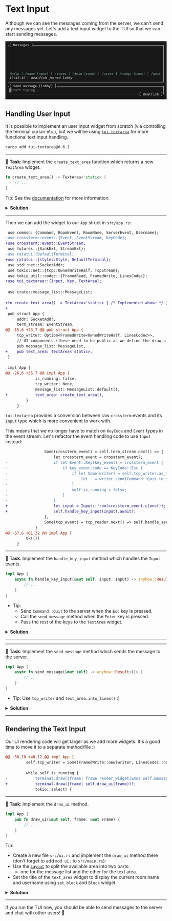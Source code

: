 # Text Input

Although we can see the messages coming from the server, we can't send any messages yet. Let's add a text input widget to the TUI so that we can start sending messages.

![text input](images/text_input.gif)

## Handling User Input

It is possible to implement an user input widget from scratch (via controlling the terminal cursor etc.), but we will be using [`tui-textarea`](https://github.com/rhysd/tui-textarea) for more functional text input handling.

```sh
cargo add tui-textarea@0.6.1
```

---

🎯 **Task**: Implement the `create_text_area` function which returns a new `TextArea` widget.

```rust
fn create_text_area() -> TextArea<'static> {
    // ...
}
```

Tip: See the [documentation](https://docs.rs/tui-textarea/latest/tui_textarea/struct.TextArea.html) for more information.

<details>
<summary><b>Solution</b></summary>

```rust
fn create_text_area() -> TextArea<'static> {
    let mut text_area = TextArea::default();
    text_area.set_cursor_line_style(Style::default());
    text_area.set_placeholder_text("Start typing...");
    text_area
}
```

</details>

---

Then we can add the widget to our `App` struct in `src/app.rs`:

```diff
 use common::{Command, RoomEvent, RoomName, ServerEvent, Username};
-use crossterm::event::{Event, EventStream, KeyCode};
+use crossterm::event::EventStream;
 use futures::{SinkExt, StreamExt};
-use ratatui::DefaultTerminal;
+use ratatui::{style::Style, DefaultTerminal};
 use std::net::SocketAddr;
 use tokio::net::{tcp::OwnedWriteHalf, TcpStream};
 use tokio_util::codec::{FramedRead, FramedWrite, LinesCodec};
+use tui_textarea::{Input, Key, TextArea};

 use crate::message_list::MessageList;

+fn create_text_area() -> TextArea<'static> { /* Implemented above */ }
+
 pub struct App {
     addr: SocketAddr,
     term_stream: EventStream,
@@ -15,6 +23,7 @@ pub struct App {
     tcp_writer: Option<FramedWrite<OwnedWriteHalf, LinesCodec>>,
     // UI components (these need to be public as we define the draw_ui method not in a child module)
     pub message_list: MessageList,
+    pub text_area: TextArea<'static>,
 }

 impl App {
@@ -26,6 +35,7 @@ impl App {
             is_running: false,
             tcp_writer: None,
             message_list: MessageList::default(),
+            text_area: create_text_area(),
         }
     }

```

`tui-textarea` provides a conversion between raw `crossterm` events and its [`Input`](https://docs.rs/tui-textarea/latest/tui_textarea/struct.Input.html) type which is more convenient to work with.

This means that we no longer have to match on `KeyCode` and `Event` types in the event stream. Let's refactor the event handling code to use `Input` instead:

```diff
                 Some(crossterm_event) = self.term_stream.next() => {
                     let crossterm_event = crossterm_event?;
-                    if let Event::Key(key_event) = crossterm_event {
-                        if key_event.code == KeyCode::Esc {
-                            if let Some(writer) = self.tcp_writer.as_mut() {
-                                let _ = writer.send(Command::Quit.to_string()).await;
-                            }
-                            self.is_running = false;
-                        }
-                    }
+                    let input = Input::from(crossterm_event.clone());
+                    self.handle_key_input(input).await?;
                 },
                 Some(tcp_event) = tcp_reader.next() => self.handle_server_event(tcp_event?).await?,
             }
@@ -57,6 +61,32 @@ impl App {
         Ok(())
     }
```

---

🎯 **Task**: Implement the `handle_key_input` method which handles the `Input` events.

```rust
impl App {
    async fn handle_key_input(&mut self, input: Input) -> anyhow::Result<()> {
        // ...
    }
}
```

- Tip:
  - Send `Command::Quit` to the server when the `Esc` key is pressed.
  - Call the `send_message` method when the `Enter` key is pressed.
  - Pass the rest of the keys to the `TextArea` widget.

<details>
<summary><b>Solution</b></summary>

```rust
impl App {
  // ...
    async fn handle_key_input(&mut self, input: Input) -> anyhow::Result<()> {
        match input.key {
            Key::Esc => {
                if let Some(writer) = self.tcp_writer.as_mut() {
                    let _ = writer.send(Command::Quit.to_string()).await;
                }
            }
            Key::Enter => self.send_message().await?,
            _ => {
                let _ = self.text_area.input_without_shortcuts(input);
            }
        }
        Ok(())
    }
}
```

As seen above, we are handling the `Esc` and `Enter` keys. For the rest of the keys, we are passing them to the `input_without_shortcuts` method of the `TextArea` widget which is used to handle the input events.

</details>

---

---

🎯 **Task**: Implement the `send_message` method which sends the message to the server.

```rust
impl App {
    async fn send_message(&mut self) -> anyhow::Result<()> {
        // ...
    }
}
```

- Tip: Use `tcp_writer` and `text_area.into_lines()` :)

<details>
<summary><b>Solution</b></summary>

To implement `send_message`, we can simply use `tcp_writer` to send each line to the server and clear the text area afterwards:

```rust
impl App {
  // ...
    async fn send_message(&mut self) -> anyhow::Result<()> {
        if let Some(writer) = self.tcp_writer.as_mut() {
            if !self.text_area.is_empty() {
                for line in self.text_area.clone().into_lines() {
                    writer.send(line).await?;
                }
                self.text_area.select_all();
                self.text_area.delete_line_by_end();
            }
        }
        Ok(())
    }
}
```

</details>

---

## Rendering the Text Input

Our UI rendering code will get larger as we add more widgets. It's a good time to move it to a separate method/file :)

```diff
@@ -38,18 +48,12 @@ impl App {
         self.tcp_writer = Some(FramedWrite::new(writer, LinesCodec::new()));

         while self.is_running {
-            terminal.draw(|frame| frame.render_widget(&mut self.message_list, frame.area()))?;
+            terminal.draw(|frame| self.draw_ui(frame))?;
             tokio::select! {
```

---

🎯 **Task**: Implement the `draw_ui` method.

```rust
impl App {
    pub fn draw_ui(&mut self, frame: &mut Frame) {
        // ...
    }
}
```

Tip:

- Create a new file `src/ui.rs` and implement the `draw_ui` method there (don't forget to add `mod ui;` to `src/main.rs`):
- Use the [`Layout`](https://docs.rs/ratatui/latest/ratatui/layout/struct.Layout.html) to split the available area into two parts:
  - one for the message list and the other for the text area.
- Set the title of the `text_area` widget to display the current room name and username using `set_block` and `Block` widget.

<details>
<summary><b>Solution</b></summary>

```rust
use ratatui::{
    layout::{Constraint, Layout},
    text::Line,
    widgets::Block,
    Frame,
};

use crate::app::App;

impl App {
    pub fn draw_ui(&mut self, frame: &mut Frame) {
        let [message_area, text_area] =
            Layout::vertical([Constraint::Fill(1), Constraint::Max(3)]).areas(frame.area());

        self.text_area.set_block(
            Block::bordered()
                .title(format!(
                    "[ Send message ({}) ]",
                    self.message_list.room_name
                ))
                .title_bottom(
                    Line::from(format!("[ {} ]", self.message_list.username)).right_aligned(),
                ),
        );
        frame.render_widget(&self.text_area, text_area);
        frame.render_widget(&mut self.message_list, message_area);
    }
}
```

The most important line here is:

```rust
let [message_area, text_area] =
    Layout::vertical([Constraint::Fill(1), Constraint::Max(3)]).areas(frame.area());
```

It splits the available area into two parts. The `message_area` will take up all the available space except for the last 3 lines which will be reserved for the `text_area`. See the [constraints documentation](https://ratatui.rs/concepts/layout/#constraints) for more details.

Also, we are setting titles for the `text_area` widget for e.g. displaying the current room name and username.

And the rest is simply rendering the widgets in their respective areas.

</details>

---

If you run the TUI now, you should be able to send messages to the server and chat with other users! 🚀
